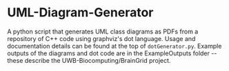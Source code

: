 # UML-Diagram-Generator

A python script that generates UML class diagrams as PDFs from a repository of C++ code using graphviz's dot language. Usage and documentation
details can be found at the top of `dotGenerator.py`. Example outputs of the diagrams and dot code are in the ExampleOutputs folder -- these describe 
the UWB-Biocomputing/BrainGrid project.

